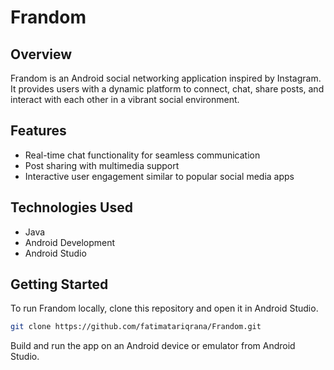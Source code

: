 # Frandom

## Overview
Frandom is an Android social networking application inspired by Instagram. It provides users with a dynamic platform to connect, chat, share posts, and interact with each other in a vibrant social environment.

## Features
- Real-time chat functionality for seamless communication
- Post sharing with multimedia support
- Interactive user engagement similar to popular social media apps

## Technologies Used
- Java
- Android Development
- Android Studio

## Getting Started
To run Frandom locally, clone this repository and open it in Android Studio.

```bash
git clone https://github.com/fatimatariqrana/Frandom.git
```

Build and run the app on an Android device or emulator from Android Studio.
